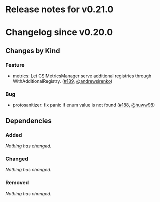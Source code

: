 # Release notes for v0.21.0

# Changelog since v0.20.0

## Changes by Kind

### Feature

- metrics: Let CSIMetricsManager serve additional registries through WithAdditionalRegistry. ([#189](https://github.com/kubernetes-csi/csi-lib-utils/pull/189), [@andrewsirenko](https://github.com/andrewsirenko))

### Bug

- protosanitizer: fix panic if enum value is not found ([#188](https://github.com/kubernetes-csi/csi-lib-utils/pull/188), [@huww98](https://github.com/huww98))

## Dependencies

### Added
_Nothing has changed._

### Changed
_Nothing has changed._

### Removed
_Nothing has changed._
